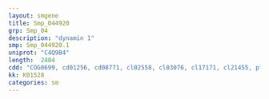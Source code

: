 ```yaml
---
layout: smgene
title: Smp_044920
grp: Smp_04
description: "dynamin 1"
smp: Smp_044920.1
uniprot: "C4Q9B4"
length:  2484
cdd: "COG0699, cd01256, cd08771, cl02558, cl03076, cl17171, cl21455, pfam00169, pfam00350, pfam01031, pfam02212, smart00053, smart00233, smart00302"
kk: K01528
categories: sm
---
```

